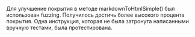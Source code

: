 Для улучшение покрытия в методе markdownToHtmlSimple() был использован fuzzing.
Получилось достичь более высокого процента покрытия.
Одна инструкция, которая не была затронута написанными вручную тестами, была протестирована.